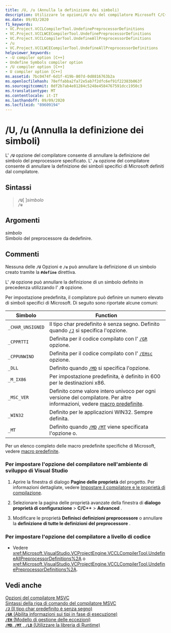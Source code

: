 ```yaml
---
title: /U, /u (Annulla la definizione dei simboli)
description: Utilizzare le opzioni/U e/u del compilatore Microsoft C/C++ per annullare la definizione dei simboli del preprocessore.
ms.date: 09/03/2020
f1_keywords:
- VC.Project.VCCLCompilerTool.UndefinePreprocessorDefinitions
- VC.Project.VCCLWCECompilerTool.UndefinePreprocessorDefinitions
- VC.Project.VCCLCompilerTool.UndefineAllPreprocessorDefinitions
- /u
- VC.Project.VCCLWCECompilerTool.UndefineAllPreprocessorDefinitions
helpviewer_keywords:
- -U compiler option [C++]
- Undefine Symbols compiler option
- /U compiler option [C++]
- U compiler option [C++]
ms.assetid: 7bc0474f-6d1f-419b-807d-0d8816763b2a
ms.openlocfilehash: 78effabba2fa72e5ab7f2dfc6ef91f22383b063f
ms.sourcegitcommit: 0df2b7ab4e81284c5248e4584767591dcc1950c3
ms.translationtype: MT
ms.contentlocale: it-IT
ms.lasthandoff: 09/09/2020
ms.locfileid: "89609194"
---
```

# <a name="u-u-undefine-symbols"></a>/U, /u (Annulla la definizione dei simboli)

L' **`/U`** opzione del compilatore consente di annullare la definizione del simbolo del preprocessore specificato. L' **`/u`** opzione del compilatore consente di annullare la definizione dei simboli specifici di Microsoft definiti dal compilatore.

## <a name="syntax"></a>Sintassi

> **`/U`**\[ ]*simbolo*\
> **`/u`**

## <a name="arguments"></a>Argomenti

*simbolo*<br/>
Simbolo del preprocessore da dedefinire.

## <a name="remarks"></a>Commenti

Nessuna delle **`/U`** Opzioni e **`/u`** può annullare la definizione di un simbolo creato tramite la **`#define`** direttiva.

L' **`/U`** opzione può annullare la definizione di un simbolo definito in precedenza utilizzando l' **`/D`** opzione.

Per impostazione predefinita, il compilatore può definire un numero elevato di simboli specifici di Microsoft. Di seguito sono riportate alcune comuni:

| Simbolo | Function |
|--|--|
| `_CHAR_UNSIGNED` | Il tipo char predefinito è senza segno. Definito quando [`/J`](j-default-char-type-is-unsigned.md) si specifica l'opzione. |
| `_CPPRTTI` | Definita per il codice compilato con l' [`/GR`](gr-enable-run-time-type-information.md) opzione. |
| `_CPPUNWIND` | Definita per il codice compilato con l' [`/EHsc`](eh-exception-handling-model.md) opzione. |
| `_DLL` | Definito quando [`/MD`](md-mt-ld-use-run-time-library.md) si specifica l'opzione. |
| `_M_IX86` | Per impostazione predefinita, è definito in 600 per le destinazioni x86. |
| `_MSC_VER` | Definito come valore intero univoco per ogni versione del compilatore. Per altre informazioni, vedere [macro predefinite](../../preprocessor/predefined-macros.md). |
| `_WIN32` | Definito per le applicazioni WIN32. Sempre definita. |
| `_MT` | Definito quando [`/MD`](md-mt-ld-use-run-time-library.md) [`/MT`](md-mt-ld-use-run-time-library.md) viene specificata l'opzione o. |

Per un elenco completo delle macro predefinite specifiche di Microsoft, vedere [macro predefinite](../../preprocessor/predefined-macros.md).

### <a name="to-set-this-compiler-option-in-the-visual-studio-development-environment"></a>Per impostare l'opzione del compilatore nell'ambiente di sviluppo di Visual Studio

1. Aprire la finestra di dialogo **Pagine delle proprietà** del progetto. Per informazioni dettagliate, vedere [Impostare il compilatore e le proprietà di compilazione](../working-with-project-properties.md).

1. Selezionare la pagina delle proprietà avanzate della finestra di **dialogo proprietà di configurazione**  >  **C/C++**  >  **Advanced** .

1. Modificare le proprietà **Definisci definizioni preprocessore** o annullare la **definizione di tutte le definizioni del preprocessore** .

### <a name="to-set-this-compiler-option-programmatically"></a>Per impostare l'opzione del compilatore a livello di codice

- Vedere <xref:Microsoft.VisualStudio.VCProjectEngine.VCCLCompilerTool.UndefineAllPreprocessorDefinitions%2A> o <xref:Microsoft.VisualStudio.VCProjectEngine.VCCLCompilerTool.UndefinePreprocessorDefinitions%2A>.

## <a name="see-also"></a>Vedi anche

[Opzioni del compilatore MSVC](compiler-options.md)<br/>
[Sintassi della riga di comando del compilatore MSVC](compiler-command-line-syntax.md)<br/>
[**`/J`** (Il tipo char predefinito è senza segno)](j-default-char-type-is-unsigned.md)<br/>
[**`/GR`** (Abilita informazioni sui tipi in fase di esecuzione)](gr-enable-run-time-type-information.md)<br/>
[**`/EH`** (Modello di gestione delle eccezioni)](eh-exception-handling-model.md)<br/>
[**`/MD`**, **`/MT`** , **`/LD`** (Utilizzare la libreria di Runtime)](md-mt-ld-use-run-time-library.md)
